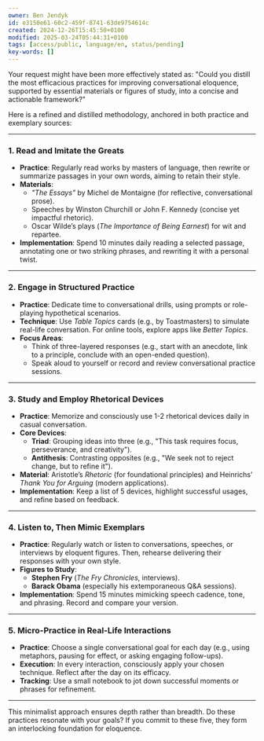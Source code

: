 ```yaml
---
owner: Ben Jendyk
id: e3150e61-60c2-459f-8741-63de9754614c
created: 2024-12-26T15:45:50+0100
modified: 2025-03-24T05:44:31+0100
tags: [access/public, language/en, status/pending]
key-words: []
---
```


Your request might have been more effectively stated as: "Could you distill the most efficacious practices for improving conversational eloquence, supported by essential materials or figures of study, into a concise and actionable framework?"

Here is a refined and distilled methodology, anchored in both practice and exemplary sources:

---

### **1. Read and Imitate the Greats**
   - **Practice**: Regularly read works by masters of language, then rewrite or summarize passages in your own words, aiming to retain their style.
   - **Materials**:  
     - *"The Essays"* by Michel de Montaigne (for reflective, conversational prose).  
     - Speeches by Winston Churchill or John F. Kennedy (concise yet impactful rhetoric).  
     - Oscar Wilde’s plays (*The Importance of Being Earnest*) for wit and repartee.  
   - **Implementation**: Spend 10 minutes daily reading a selected passage, annotating one or two striking phrases, and rewriting it with a personal twist.

---

### **2. Engage in Structured Practice**
   - **Practice**: Dedicate time to conversational drills, using prompts or role-playing hypothetical scenarios.
   - **Technique**: Use *Table Topics* cards (e.g., by Toastmasters) to simulate real-life conversation. For online tools, explore apps like *Better Topics*.  
   - **Focus Areas**:  
     - Think of three-layered responses (e.g., start with an anecdote, link to a principle, conclude with an open-ended question).
     - Speak aloud to yourself or record and review conversational practice sessions.  

---

### **3. Study and Employ Rhetorical Devices**
   - **Practice**: Memorize and consciously use 1-2 rhetorical devices daily in casual conversation.  
   - **Core Devices**:  
     - **Triad**: Grouping ideas into three (e.g., "This task requires focus, perseverance, and creativity").  
     - **Antithesis**: Contrasting opposites (e.g., "We seek not to reject change, but to refine it").  
   - **Material**: Aristotle’s *Rhetoric* (for foundational principles) and Heinrichs’ *Thank You for Arguing* (modern applications).  
   - **Implementation**: Keep a list of 5 devices, highlight successful usages, and refine based on feedback.

---

### **4. Listen to, Then Mimic Exemplars**
   - **Practice**: Regularly watch or listen to conversations, speeches, or interviews by eloquent figures. Then, rehearse delivering their responses with your own style.  
   - **Figures to Study**:  
     - **Stephen Fry** (*The Fry Chronicles*, interviews).  
     - **Barack Obama** (especially his extemporaneous Q&A sessions).  
   - **Implementation**: Spend 15 minutes mimicking speech cadence, tone, and phrasing. Record and compare your version.

---

### **5. Micro-Practice in Real-Life Interactions**
   - **Practice**: Choose a single conversational goal for each day (e.g., using metaphors, pausing for effect, or asking engaging follow-ups).  
   - **Execution**: In every interaction, consciously apply your chosen technique. Reflect after the day on its efficacy.  
   - **Tracking**: Use a small notebook to jot down successful moments or phrases for refinement.

---

This minimalist approach ensures depth rather than breadth. Do these practices resonate with your goals? If you commit to these five, they form an interlocking foundation for eloquence.
